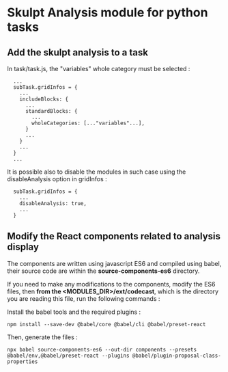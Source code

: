 # Skulpt Analysis module for python tasks

## Add the skulpt analysis to a task

In task/task.js, the "variables" whole category must be selected :

```
  ...
  subTask.gridInfos = {
    ...
    includeBlocks: {
      ...
      standardBlocks: {
        ...
        wholeCategories: [..."variables"...],
      }
      ...
    }
    ...
  }
  ...
```

It is possible also to disable the modules in such case using the disableAnalysis option in gridInfos :

```
  subTask.gridInfos = {
    ...
    disableAnalysis: true,
    ...
  }
```

## Modify the React components related to analysis display

The components are written using javascript ES6 and compiled using babel, their source code are within the **source-components-es6** directory.

If you need to make any modifications to the components, modify the ES6 files, then **from the <MODULES_DIR>/ext/codecast**,
which is the directory you are reading this file, run the following commands :

Install the babel tools and the required plugins :

    npm install --save-dev @babel/core @babel/cli @babel/preset-react

Then, generate the files :

    npx babel source-components-es6 --out-dir components --presets @babel/env,@babel/preset-react --plugins @babel/plugin-proposal-class-properties
